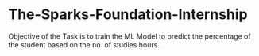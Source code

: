 # The-Sparks-Foundation-Internship
Objective of the Task is to train the ML Model to  predict the percentage of the student based on the no. of studies hours.
